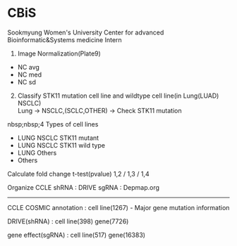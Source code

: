# CBiS
Sookmyung Women's University Center for advanced Bioinformatic&amp;Systems medicine Intern

1. Image Normalization(Plate9)
- NC avg
- NC med
- NC sd

2. Classify STK11 mutation cell line and wildtype cell line(in Lung(LUAD) NSCLC)<br>
Lung → NSCLC,(SCLC,OTHER) → Check STK11 mutation

nbsp;nbsp;4 Types of cell lines
- LUNG NSCLC STK11 mutant
- LUNG NSCLC STK11 wild type
- LUNG Others
- Others

Calculate fold change t-test(pvalue)
1,2 / 1,3 / 1,4

Organize CCLE 
shRNA : DRIVE
sgRNA : Depmap.org

------------------------
CCLE COSMIC annotation : cell line(1267) - Major gene mutation information

DRIVE(shRNA) : cell line(398) gene(7726)

gene effect(sgRNA) : cell line(517) gene(16383)
